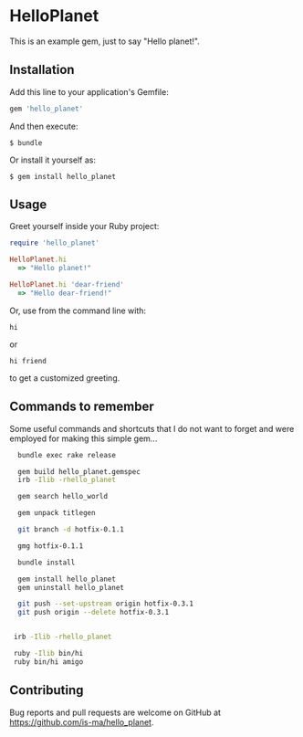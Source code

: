 # HelloPlanet

This is an example gem, just to say "Hello planet!".

## Installation

Add this line to your application's Gemfile:

```ruby
gem 'hello_planet'
```

And then execute:

    $ bundle

Or install it yourself as:

    $ gem install hello_planet

## Usage

Greet yourself inside your Ruby project:

```ruby
require 'hello_planet'

HelloPlanet.hi
  => "Hello planet!"

HelloPlanet.hi 'dear-friend'
  => "Hello dear-friend!"
```

Or, use from the command line with:

`hi`

or

`hi friend`

to get a customized greeting.

## Commands to remember

Some useful commands and shortcuts that I do not want to forget and were employed for making this simple gem...

 ```sh
   bundle exec rake release

   gem build hello_planet.gemspec
   irb -Ilib -rhello_planet

   gem search hello_world

   gem unpack titlegen

   git branch -d hotfix-0.1.1

   gmg hotfix-0.1.1

   bundle install

   gem install hello_planet
   gem uninstall hello_planet

   git push --set-upstream origin hotfix-0.3.1
   git push origin --delete hotfix-0.3.1


  irb -Ilib -rhello_planet

  ruby -Ilib bin/hi
  ruby bin/hi amigo

 ```

## Contributing

Bug reports and pull requests are welcome on GitHub at https://github.com/is-ma/hello_planet.

